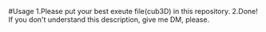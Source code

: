 #Usage
1.Please put your best exeute file(cub3D) in this repository.
2.Done!
If you don't understand this description, give me DM, please.
